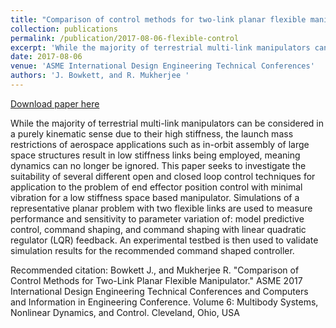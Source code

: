 ```yaml
---
title: "Comparison of control methods for two-link planar flexible manipulator"
collection: publications
permalink: /publication/2017-08-06-flexible-control
excerpt: 'While the majority of terrestrial multi-link manipulators can be considered in a purely kinematic sense due to their high stiffness, the launch mass restrictions of aerospace applications such as in-orbit assembly of large space structures result in low stiffness links being employed, meaning dynamics can no longer be ignored. This paper seeks to investigate the suitability of several different  open  and  closed  loop  control  techniques  for  application to the problem of end effector position control with minimal vibration for a low stiffness space based manipulator.  Simulations of a representative planar problem with two flexible links are used to measure performance and sensitivity to parameter variation of:  model predictive control,  command shaping,  and command shaping with linear quadratic regulator (LQR) feedback. An experimental testbed is then used to validate simulation results for the recommended command shaped controller.'
date: 2017-08-06
venue: 'ASME International Design Engineering Technical Conferences'
authors: 'J. Bowkett, and R. Mukherjee '
---
```


<a href='https://asmedigitalcollection.asme.org/IDETC-CIE/proceedings-abstract/IDETC-CIE2017/58202/V006T10A027/258248'>Download paper here</a>

While the majority of terrestrial multi-link manipulators can be considered in a purely kinematic sense due to their high stiffness, the launch mass restrictions of aerospace applications such as in-orbit assembly of large space structures result in low stiffness links being employed, meaning dynamics can no longer be ignored. This paper seeks to investigate the suitability of several different  open  and  closed  loop  control  techniques  for  application to the problem of end effector position control with minimal vibration for a low stiffness space based manipulator.  Simulations of a representative planar problem with two flexible links are used to measure performance and sensitivity to parameter variation of:  model predictive control,  command shaping,  and command shaping with linear quadratic regulator (LQR) feedback. An experimental testbed is then used to validate simulation results for the recommended command shaped controller.

Recommended citation: Bowkett J., and Mukherjee R. "Comparison of Control Methods for Two-Link Planar Flexible Manipulator." ASME 2017 International Design Engineering Technical Conferences and Computers and Information in Engineering Conference. Volume 6: Multibody Systems, Nonlinear Dynamics, and Control. Cleveland, Ohio, USA